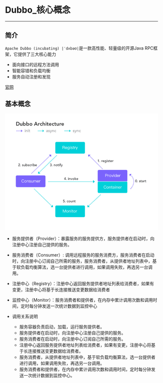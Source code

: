 # Dubbo_核心概念

---

## 简介

`Apache Dubbo (incubating) |ˈdʌbəʊ|`是一款高性能、轻量级的开源Java RPC框架，它提供了三大核心能力

+   面向接口的远程方法调用
+   智能容错和负载均衡
+   服务自动注册和发现

[官网](http://dubbo.apache.org/)

## 基本概念

![](../images/2022/03/20220304144329.png)

+   服务提供者（Provider）：暴露服务的服务提供方，服务提供者在启动时，向注册中心注册自己提供的服务。
+   服务消费者（Consumer）: 调用远程服务的服务消费方，服务消费者在启动时，向注册中心订阅自己所需的服务，服务消费者，从提供者地址列表中，基于软负载均衡算法，选一台提供者进行调用，如果调用失败，再选另一台调用。
+   注册中心（Registry）：注册中心返回服务提供者地址列表给消费者，如果有变更，注册中心将基于长连接推送变更数据给消费者
+   监控中心（Monitor）：服务消费者和提供者，在内存中累计调用次数和调用时间，定时每分钟发送一次统计数据到监控中心

+   调用关系说明
    *   服务容器负责启动，加载，运行服务提供者。
    *   服务提供者在启动时，向注册中心注册自己提供的服务。
    *   服务消费者在启动时，向注册中心订阅自己所需的服务。
    *   注册中心返回服务提供者地址列表给消费者，如果有变更，注册中心将基于长连接推送变更数据给消费者。
    *   服务消费者，从提供者地址列表中，基于软负载均衡算法，选一台提供者进行调用，如果调用失败，再选另一台调用。
    *   服务消费者和提供者，在内存中累计调用次数和调用时间，定时每分钟发送一次统计数据到监控中心。
